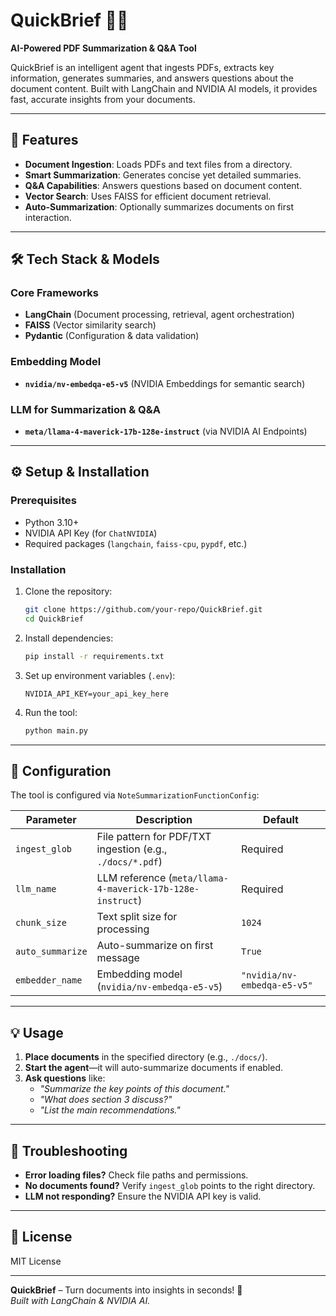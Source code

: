# **QuickBrief** 📄✨  
**AI-Powered PDF Summarization & Q&A Tool**  

QuickBrief is an intelligent agent that ingests PDFs, extracts key information, generates summaries, and answers questions about the document content. Built with LangChain and NVIDIA AI models, it provides fast, accurate insights from your documents.  

---

## **🚀 Features**  
- **Document Ingestion**: Loads PDFs and text files from a directory.  
- **Smart Summarization**: Generates concise yet detailed summaries.  
- **Q&A Capabilities**: Answers questions based on document content.  
- **Vector Search**: Uses FAISS for efficient document retrieval.  
- **Auto-Summarization**: Optionally summarizes documents on first interaction.  

---

## **🛠️ Tech Stack & Models**  
### **Core Frameworks**  
- **LangChain** (Document processing, retrieval, agent orchestration)  
- **FAISS** (Vector similarity search)  
- **Pydantic** (Configuration & data validation)  

### **Embedding Model**  
- **`nvidia/nv-embedqa-e5-v5`** (NVIDIA Embeddings for semantic search)  

### **LLM for Summarization & Q&A**  
- **`meta/llama-4-maverick-17b-128e-instruct`** (via NVIDIA AI Endpoints)  

---

## **⚙️ Setup & Installation**  

### **Prerequisites**  
- Python 3.10+  
- NVIDIA API Key (for `ChatNVIDIA`)  
- Required packages (`langchain`, `faiss-cpu`, `pypdf`, etc.)  

### **Installation**  
1. Clone the repository:  
   ```bash
   git clone https://github.com/your-repo/QuickBrief.git
   cd QuickBrief
   ```

2. Install dependencies:  
   ```bash
   pip install -r requirements.txt
   ```

3. Set up environment variables (`.env`):  
   ```plaintext
   NVIDIA_API_KEY=your_api_key_here
   ```

4. Run the tool:  
   ```bash
   python main.py
   ```

---

## **📂 Configuration**  
The tool is configured via `NoteSummarizationFunctionConfig`:  

| Parameter         | Description | Default |
|-------------------|-------------|---------|
| `ingest_glob`     | File pattern for PDF/TXT ingestion (e.g., `./docs/*.pdf`) | Required |
| `llm_name`        | LLM reference (`meta/llama-4-maverick-17b-128e-instruct`) | Required |
| `chunk_size`      | Text split size for processing | `1024` |
| `auto_summarize`  | Auto-summarize on first message | `True` |
| `embedder_name`   | Embedding model (`nvidia/nv-embedqa-e5-v5`) | `"nvidia/nv-embedqa-e5-v5"` |

---

## **💡 Usage**  
1. **Place documents** in the specified directory (e.g., `./docs/`).  
2. **Start the agent**—it will auto-summarize documents if enabled.  
3. **Ask questions** like:  
   - *"Summarize the key points of this document."*  
   - *"What does section 3 discuss?"*  
   - *"List the main recommendations."*  

---

## **🔧 Troubleshooting**  
- **Error loading files?** Check file paths and permissions.  
- **No documents found?** Verify `ingest_glob` points to the right directory.  
- **LLM not responding?** Ensure the NVIDIA API key is valid.  

---

## **📜 License**  
MIT License  

---

**QuickBrief** – Turn documents into insights in seconds! 🚀  
*Built with LangChain & NVIDIA AI.*
